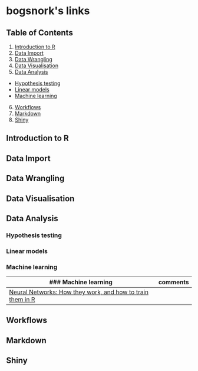 # bogsnork's links

## Table of Contents
1. [Introduction to R](#introR)
2. [Data Import](#import)
3. [Data Wrangling](#wrangling)
4. [Data Visualisation](#dataviz)
5. [Data Analysis](#analysis)
  * [Hypothesis testing](#hyptest)
  * [Linear models](#linmods)
  * [Machine learning](#ml)
6. [Workflows](#workflow)
7. [Markdown](#md)
8. [Shiny](#shiny)


## Introduction to R <a name="introR"></a>


## Data Import <a name="import"></a>


## Data Wrangling <a name="wrangling"></a>


## Data Visualisation <a name="dataviz"></a>


## Data Analysis <a name="analysis"></a>

### Hypothesis testing <a name="hyptest"></a>


### Linear models <a name="linmods"></a>


### Machine learning <a name="ml"></a>
|### Machine learning | comments |
|----|----|
|[Neural Networks: How they work, and how to train them in R](http://blog.revolutionanalytics.com/2017/03/neural-networks-r.htm)

## Workflows <a name="workflow"></a>


## Markdown <a name="md"></a>


## Shiny <a name="shiny"></a>
